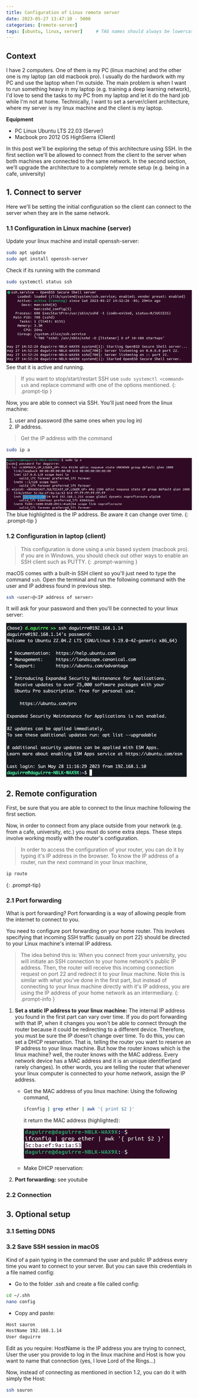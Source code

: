 ```yaml
---
title: Configuration of Linux remote server
date: 2023-05-27 13:47:10 - 5000
categories: [remote-server]
tags: [ubuntu, linux, server]     # TAG names should always be lowercase
---
```

## Context
I have 2 computers. One of them is my PC (linux machine) and the other one is my laptop (an old macbook pro). I usually do the hardwork with my PC and use the laptop when I'm outside. The main problem is when I want to run something heavy in my laptop (e.g. training a deep learning network), I'd love to send the tasks to my PC from my laptop and let it do the hard job while I'm not at home. Technically, I want to set a server/client architecture, where my server is my linux machine and the client is my laptop.

__Equipment__
- PC Linux Ubuntu LTS 22.03 (Server)
- Macbook pro 2012 OS HighSierra (Client)

In this post we'll be exploring the setup of this architecture using SSH. In the first section we'll be allowed to connect from the client to the server when both machines are connected to the same network. In the second section, we'll upgrade the architecture to a completely remote setup (e.g. being in a cafe, university)

## 1. Connect to server
Here we'll be setting the initial configuration so the client can connect to the server when they are in the same network.

### 1.1 Configuration in Linux machine (server)
Update your linux machine and install openssh-server: 
```bash
sudo apt update
sudo apt install openssh-server
```

Check if its running with the command 
```bash
sudo systemctl status ssh
```

![status image](/assets/images/remote-server/status.png "status image")
See that it is active and running.

> If you want to stop/start/restart SSH use ```sudo systemctl <command> ssh``` 
and replace command with one of the options mentioned.
{: .prompt-tip }

Now, you are able to connect via SSH. You'll just need from the linux machine:
1. user and password (the same ones when you log in) 
2. IP address. 

> Get the IP address with the command 
```bash
sudo ip a
```
![status image](/assets/images/remote-server/ipaddress.png "status image")
The blue highlighted is the IP address. Be aware it can change over time.
{: .prompt-tip }


### 1.2 Configuration in laptop (client)
> This configuration is done using a unix based system (macbook pro). if you are in Windows, you should check out other ways to enable an SSH client such as PUTTY.
{: .prompt-warning }

macOS comes with a built-in SSH client so you'll just need to type the command ```ssh```. Open the terminal and run the following command with the user and IP address found in previous step.
```bash
ssh <user>@<IP address of server>
```
It will ask for your password and then you'll be connected to your linux server:

![connection image](/assets/images/remote-server/mac-connection.png "connection image")


## 2. Remote configuration
First, be sure that you are able to connect to the linux machine following the first section.

Now, in order to connect from any place outside from your network (e.g. from a cafe, university, etc.) you must do some extra steps. These steps involve working mostly with the router's configuration.

> In order to access the configuration of your router, you can do it by typing it's IP address in the browser. To know the IP address of a router, run the next command in your linux machine,
```bash
ip route
```
{: .prompt-tip}

### 2.1 Port forwarding
What is port forwarding? Port forwarding is a way of allowing people from the internet to connect to you. 

You need to configure port forwarding on your home router. This involves specifying that incoming SSH traffic (usually on port 22) should be directed to your Linux machine's internal IP address.

>The idea behind this is: When you connect from your university, you will initiate an SSH connection to your home network's public IP address. Then, the router will receive this incoming connection request on port 22 and redirect it to your linux machine.
Note this is similar with what you've done in the first part, but instead of connecting to your linux machine directly with it's IP address, you are using the IP address of your home network as an intermediary.
{: .prompt-info }

1. __Set a static IP address to your linux machine:__ The internal IP address you found in the first part can vary over time. If you do port forwarding with that IP, when it changes you won't be able to connect through the router because it could be redirecting to a different device. Therefore, you must be sure the IP doesn't change over time. To do this, you can set a DHCP reservation. That is, telling the router you want to reserve an IP address to your linux machine. But how the router knows which is the linux machine? well, the router knows with the MAC address. Every network device has a MAC address and it is an unique identifier(and rarely changes). In other words, you are telling the router that whenever your linux computer is connected to your home network, assign the IP address.

    - Get the MAC address of you linux machine: Using the following command, 

        ```bash
        ifconfig | grep ether | awk '{ print $2 }'
        ```
        it return the MAC address (highlighted):

        ![MAC adress image](/assets/images/remote-server/MAC-address.png "MAC address image")<br>

    - Make DHCP reservation:
3. __Port forwarding:__
    see youtube
### 2.2 Connection


## 3. Optional setup

### 3.1 Setting DDNS

### 3.2 Save SSH session in macOS
Kind of a pain typing in the command the user and public IP address every time you want to connect to your server. But you can save this credentials in a file named config:
- Go to the folder .ssh and create a file called config:
```bash
cd ~/.shh
nano config
```
- Copy and paste:
```bash
Host sauron
HostName 192.168.1.14
User daguirre
```
Edit as you require: HostName is the IP address you are trying to connect, User the user you provide to log in the linux machine and Host is how you want to name that connection (yes, I love Lord of the Rings...)

Now, instead of connecting as mentioned in section 1.2, you can do it with simply the Host: 

```bash
ssh sauron
```